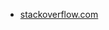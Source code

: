 * [stackoverflow.com](https://stackoverflow.com/questions/14528385/how-to-convert-json-object-to-javascript-array)
